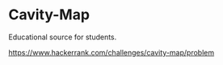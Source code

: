 # Cavity-Map
Educational source for students.

https://www.hackerrank.com/challenges/cavity-map/problem
